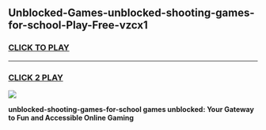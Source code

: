 
## Unblocked-Games-unblocked-shooting-games-for-school-Play-Free-vzcx1
<h3>
<a href="https://premium76.site?title=unblocked-shooting-games-for-school&ref=22A">CLICK TO PLAY</a></h3>
<hr>

<h3>
<a href="https://premium76.site?title=unblocked-shooting-games-for-school&ref=22A">CLICK 2 PLAY</a>
  
</h3>

<a href="https://premium76.site?title=unblocked-shooting-games-for-school&ref=22A"><img src="https://clearcache.store/games.png"></a>


**unblocked-shooting-games-for-school games unblocked: Your Gateway to Fun and Accessible Online Gaming**
